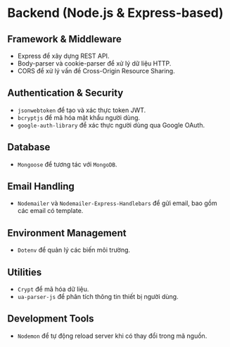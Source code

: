 # Backend (Node.js & Express-based)
## Framework & Middleware
- Express để xây dựng REST API.
- Body-parser và cookie-parser để xử lý dữ liệu HTTP.
- CORS để xử lý vấn đề Cross-Origin Resource Sharing.

## Authentication & Security
- `jsonwebtoken` để tạo và xác thực token JWT.
- `bcryptjs` để mã hóa mật khẩu người dùng.
- `google-auth-library` để xác thực người dùng qua Google OAuth.

## Database
- `Mongoose` để tương tác với `MongoDB`.

## Email Handling
- `Nodemailer` và `Nodemailer-Express-Handlebars` để gửi email, bao gồm các email có template.

## Environment Management
- `Dotenv` để quản lý các biến môi trường.

## Utilities
- `Crypt` để mã hóa dữ liệu.
- `ua-parser-js` để phân tích thông tin thiết bị người dùng.

## Development Tools
- `Nodemon` để tự động reload server khi có thay đổi trong mã nguồn.